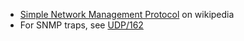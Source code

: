 * [Simple Network Management Protocol](http://en.wikipedia.org/wiki/Simple_Network_Management_Protocol) on wikipedia
* For SNMP traps, see [UDP/162](/view/udp/161)